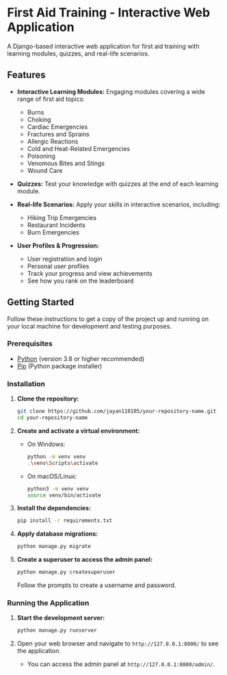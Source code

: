 # First Aid Training - Interactive Web Application

A Django-based interactive web application for first aid training with learning modules, quizzes, and real-life scenarios.

## Features

- **Interactive Learning Modules:** Engaging modules covering a wide range of first aid topics:
  - Burns
  - Choking
  - Cardiac Emergencies
  - Fractures and Sprains
  - Allergic Reactions
  - Cold and Heat-Related Emergencies
  - Poisoning
  - Venomous Bites and Stings
  - Wound Care

- **Quizzes:** Test your knowledge with quizzes at the end of each learning module.

- **Real-life Scenarios:** Apply your skills in interactive scenarios, including:
  - Hiking Trip Emergencies
  - Restaurant Incidents
  - Burn Emergencies

- **User Profiles & Progression:**
  - User registration and login
  - Personal user profiles
  - Track your progress and view achievements
  - See how you rank on the leaderboard

## Getting Started

Follow these instructions to get a copy of the project up and running on your local machine for development and testing purposes.

### Prerequisites

- [Python](https://www.python.org/downloads/) (version 3.8 or higher recommended)
- [Pip](https://pip.pypa.io/en/stable/installation/) (Python package installer)

### Installation

1.  **Clone the repository:**
    ```sh
    git clone https://github.com/jayan110105/your-repository-name.git
    cd your-repository-name
    ```

2.  **Create and activate a virtual environment:**
    - On Windows:
      ```sh
      python -m venv venv
      .\venv\Scripts\activate
      ```
    - On macOS/Linux:
      ```sh
      python3 -m venv venv
      source venv/bin/activate
      ```

3.  **Install the dependencies:**
    ```sh
    pip install -r requirements.txt
    ```

4.  **Apply database migrations:**
    ```sh
    python manage.py migrate
    ```

5.  **Create a superuser to access the admin panel:**
    ```sh
    python manage.py createsuperuser
    ```
    Follow the prompts to create a username and password.

### Running the Application

1.  **Start the development server:**
    ```sh
    python manage.py runserver
    ```

2.  Open your web browser and navigate to `http://127.0.0.1:8000/` to see the application.
    - You can access the admin panel at `http://127.0.0.1:8000/admin/`.
